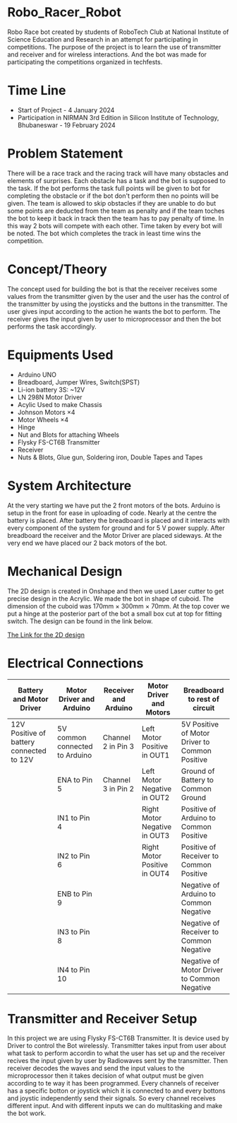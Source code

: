 # Robo_Racer_Robot

Robo Race bot created by students of RoboTech Club at National Institute of Science Education and Research in an attempt for participating in competitions. The purpose of the project is to learn the use of transmitter and receiver and for wireless interactions. And the bot was made for participating the competitions organized in techfests.

# Time Line

- Start of Project - 4 January 2024
- Participation in NIRMAN 3rd Edition in Silicon Institute of Technology, Bhubaneswar - 19 February 2024

# Problem Statement

There will be a race track and the racing track will have many obstacles and elements of surprises. Each obstacle has a task and the bot is supposed to the task. If the bot performs the task full points will be given to bot for completing the obstacle or if the bot don't perform then no points will be given. The team is allowed to skip obstacles if they are unable to do but some points are deducted from the team as penalty and if the team toches the bot to keep it back in track then the team has to pay penalty of time. In this way 2 bots will compete with each other. Time taken by every bot will be noted. The bot which completes the track in least time wins the competition.

# Concept/Theory

The concept used for building the bot is that the receiver receives some values from the transmitter given by the user and the user has the control of the transmitter by using the joysticks and the buttons in the transmitter. The user gives input according to the action he wants the bot to perform. The receiver gives the input given by user to microprocessor and then the bot performs the task accordingly.

# Equipments Used

- Arduino UNO
- Breadboard, Jumper Wires, Switch(SPST)
- Li-ion battery 3S: ~12V
- LN 298N Motor Driver
- Acylic Used to make Chassis
- Johnson Motors ×4
- Motor Wheels ×4
- Hinge
- Nut and Blots for attaching Wheels
- Flysky FS-CT6B Transmitter
- Receiver
- Nuts & Blots, Glue gun, Soldering iron, Double Tapes and Tapes

# System Architecture

At the very starting we have put the 2 front motors of the bots. Arduino is setup in the front for ease in uploading of code. Nearly at the centre the battery is placed. After battery the breadboard is placed and it interacts with every component of the system for ground and for 5 V power supply. After breadboard the receiver and the Motor Driver are placed sideways. At the very end we have placed our 2 back motors of the bot.

# Mechanical Design

The 2D design is created in Onshape and then we used Laser cutter to get precise design in the Acrylic. We made the bot in shape of cuboid. The dimension of the cuboid was 170mm × 300mm × 70mm. At the top cover we put a hinge at the posterior part of the bot a small box cut at top for fitting switch. The design can be found in the link below.

[The Link for the 2D design](https://cad.onshape.com/documents/d5d891ddd6445b480410c69e/w/940477b93a4f2d0b305ebcb4/e/ea15fd9b8ccd93f9f53267da)

# Electrical Connections

| Battery and Motor Driver               | Motor Driver and Arduino      | Receiver and Arduino | Motor Driver and Motors     | Breadboard to rest of circuit                 |
| -------------------------------------- | ----------------------------- | -------------------- | --------------------------- | --------------------------------------------- |
|12V Positive of battery connected to 12V|5V common connected to Arduino | Channel 2 in Pin 3   | Left Motor Positive in OUT1 | 5V Positive of Motor Driver to Common Positive|
|                                        | ENA to Pin 5                  | Channel 3 in Pin 2   | Left Motor Negative in OUT2 | Ground of Battery to Common Ground            |
|                                        | IN1 to Pin 4                  |                      | Right Motor Negative in OUT3| Positive of Arduino to Common Positive        |
|                                        | IN2 to Pin 6                  |                      | Right Motor Positive in OUT4| Positive of Receiver to Common Positive       |
|                                        | ENB to Pin 9                  |                      |                             | Negative of Arduino to Common Negative        |
|                                        | IN3 to Pin 8                  |                      |                             | Negative of Receiver to Common Negative       |                         
|                                        | IN4 to Pin 10                 |                      |                             | Negative of Motor Driver to Common Negative   |

# Transmitter and Receiver Setup

In this project we are using Flysky FS-CT6B Transmitter. It is device used by Driver to control the Bot wirelessly. Transmitter takes input from user about what task to perform accordin to what the user has set up and the receiver recives the input given by user by Radiowaves sent by the transmitter. Then receiver decodes the waves and send the input values to the microprocessor then it takes decision of what output must be given according to te way it has been programmed. Every channels of receiver has a specific botton or joystick which it is connected to and every bottons and joystic independently send their signals. So  every channel receives different input. And with different inputs we can do multitasking and make the bot work.


